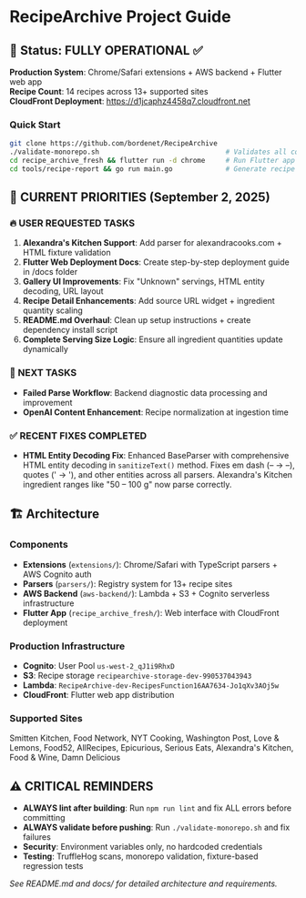 # RecipeArchive Project Guide

## 🚀 Status: FULLY OPERATIONAL ✅

**Production System**: Chrome/Safari extensions + AWS backend + Flutter web app  
**Recipe Count**: 14 recipes across 13+ supported sites  
**CloudFront Deployment**: https://d1jcaphz4458q7.cloudfront.net

### Quick Start
```bash
git clone https://github.com/bordenet/RecipeArchive
./validate-monorepo.sh                               # Validates all components  
cd recipe_archive_fresh && flutter run -d chrome     # Run Flutter app
cd tools/recipe-report && go run main.go             # Generate recipe report (uses .env)
```

## 🎯 CURRENT PRIORITIES (September 2, 2025)

### 🔥 USER REQUESTED TASKS

1. **Alexandra's Kitchen Support**: Add parser for alexandracooks.com + HTML fixture validation
2. **Flutter Web Deployment Docs**: Create step-by-step deployment guide in /docs folder
3. **Gallery UI Improvements**: Fix "Unknown" servings, HTML entity decoding, URL layout
4. **Recipe Detail Enhancements**: Add source URL widget + ingredient quantity scaling
5. **README.md Overhaul**: Clean up setup instructions + create dependency install script
6. **Complete Serving Size Logic**: Ensure all ingredient quantities update dynamically

### 🔄 NEXT TASKS
- **Failed Parse Workflow**: Backend diagnostic data processing and improvement  
- **OpenAI Content Enhancement**: Recipe normalization at ingestion time

### ✅ RECENT FIXES COMPLETED
- **HTML Entity Decoding Fix**: Enhanced BaseParser with comprehensive HTML entity decoding in `sanitizeText()` method. Fixes em dash (&#8211; → –), quotes (&#39; → '), and other entities across all parsers. Alexandra's Kitchen ingredient ranges like "50 – 100 g" now parse correctly.

## 🏗️ Architecture

### Components
- **Extensions** (`extensions/`): Chrome/Safari with TypeScript parsers + AWS Cognito auth
- **Parsers** (`parsers/`): Registry system for 13+ recipe sites  
- **AWS Backend** (`aws-backend/`): Lambda + S3 + Cognito serverless infrastructure
- **Flutter App** (`recipe_archive_fresh/`): Web interface with CloudFront deployment

### Production Infrastructure  
- **Cognito**: User Pool `us-west-2_qJ1i9RhxD`
- **S3**: Recipe storage `recipearchive-storage-dev-990537043943`
- **Lambda**: `RecipeArchive-dev-RecipesFunction16AA7634-Jo1qXv3AOj5w`
- **CloudFront**: Flutter web app distribution

### Supported Sites
Smitten Kitchen, Food Network, NYT Cooking, Washington Post, Love & Lemons, Food52, AllRecipes, Epicurious, Serious Eats, Alexandra's Kitchen, Food & Wine, Damn Delicious

## ⚠️ CRITICAL REMINDERS
- **ALWAYS lint after building**: Run `npm run lint` and fix ALL errors before committing
- **ALWAYS validate before pushing**: Run `./validate-monorepo.sh` and fix failures  
- **Security**: Environment variables only, no hardcoded credentials
- **Testing**: TruffleHog scans, monorepo validation, fixture-based regression tests

_See README.md and docs/ for detailed architecture and requirements._
